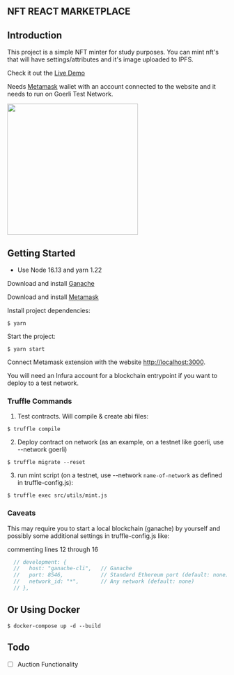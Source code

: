 ## NFT REACT MARKETPLACE

## Introduction

This project is a simple NFT minter for study purposes.
You can mint nft's that will have settings/attributes and it's image uploaded to IPFS.

Check it out the [Live Demo](https://nftsmarket.herokuapp.com/)

Needs [Metamask](https://metamask.io/download/) wallet with an account connected to the website and it needs to run on Goerli Test Network.

<img src="https://github.com/brunoscholz/ntf-poc/blob/master/public/images/metamask1.png" width="300px"/>

## Getting Started

- Use Node 16.13 and  yarn 1.22

Download and install [Ganache](https://trufflesuite.com/ganache/)

Download and install [Metamask](https://metamask.io/download/)

Install project dependencies:
```
$ yarn
```

Start the project:
```
$ yarn start
```

Connect Metamask extension with the website [http://localhost:3000](http://localhost:3000).

You will need an Infura account for a blockchain entrypoint if you want to deploy to a test network.

### Truffle Commands

1. Test contracts. Will compile & create abi files:
```
$ truffle compile
```

2. Deploy contract on network (as an example, on a testnet like goerli, use --network goerli)
```
$ truffle migrate --reset
```

3. run mint script (on a testnet, use --network `name-of-network` as defined in truffle-config.js):
```
$ truffle exec src/utils/mint.js
```

### Caveats

This may require you to start a local blockchain (ganache) by yourself and possibly some additional settings in truffle-config.js like:

commenting lines 12 through 16
```js
  // development: {
  //   host: "ganache-cli",   // Ganache
  //   port: 8546,            // Standard Ethereum port (default: none)
  //   network_id: "*",       // Any network (default: none)
  // },
```

## Or Using Docker

```
$ docker-compose up -d --build
```

## Todo
- [ ] Auction Functionality
